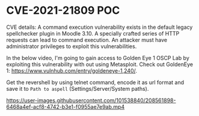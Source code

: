 # CVE-2021-21809 POC

CVE details: A command execution vulnerability exists in the default legacy spellchecker plugin in Moodle 3.10. A specially crafted series of HTTP requests can lead to command execution. An attacker must have administrator privileges to exploit this vulnerabilities.

In the below video, I'm going to gain access to Golden Eye 1 OSCP Lab by exploiting this vulnerability with out using Metasploit. Check out GoldenEye 1: https://www.vulnhub.com/entry/goldeneye-1,240/.

Get the revershell by using telnet command, encode it as url format and save it to `Path to aspell` (Settings/Server/System paths).

https://user-images.githubusercontent.com/101538840/208561898-6468a4ef-acf8-4742-b3e1-f0955ae7e9ab.mp4
